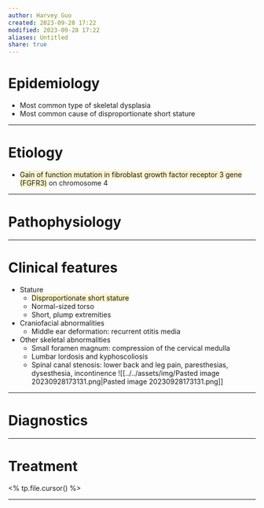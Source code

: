 ```yaml
---
author: Harvey Guo
created: 2023-09-28 17:22
modified: 2023-09-28 17:22
aliases: Untitled
share: true
---
```


# Epidemiology
- Most common type of skeletal dysplasia
- Most common cause of disproportionate short stature

---
# Etiology
- <span style="background:rgba(240, 200, 0, 0.2)">Gain of function mutation in fibroblast growth factor receptor 3 gene (FGFR3)</span> on chromosome 4

---
# Pathophysiology


---
# Clinical features
- Stature 
	- <span style="background:rgba(240, 200, 0, 0.2)">Disproportionate short stature </span>
	- Normal-sized torso
	- Short, plump extremities
- Craniofacial abnormalities
	- Middle ear deformation: recurrent otitis media
- Other skeletal abnormalities
	- Small foramen magnum: compression of the cervical medulla
	- Lumbar lordosis and kyphoscoliosis 
	- Spinal canal stenosis: lower back and leg pain, paresthesias, dysesthesia, incontinence
![[../../assets/img/Pasted image 20230928173131.png|Pasted image 20230928173131.png]]

---
# Diagnostics


---
# Treatment
<% tp.file.cursor() %>

---
